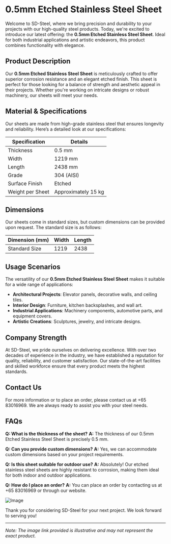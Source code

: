 # 0.5mm Etched Stainless Steel Sheet

Welcome to SD-Steel, where we bring precision and durability to your projects with our high-quality steel products. Today, we're excited to introduce our latest offering: the **0.5mm Etched Stainless Steel Sheet**. Ideal for both industrial applications and artistic endeavors, this product combines functionality with elegance.

## Product Description
Our **0.5mm Etched Stainless Steel Sheet** is meticulously crafted to offer superior corrosion resistance and an elegant etched finish. This sheet is perfect for those looking for a balance of strength and aesthetic appeal in their projects. Whether you're working on intricate designs or robust machinery, our sheets will meet your needs.

## Material & Specifications
Our sheets are made from high-grade stainless steel that ensures longevity and reliability. Here’s a detailed look at our specifications:

| Specification        | Details                 |
|----------------------|-------------------------|
| Thickness            | 0.5 mm                  |
| Width                | 1219 mm                 |
| Length               | 2438 mm                 |
| Grade                | 304 (AISI)              |
| Surface Finish       | Etched                  |
| Weight per Sheet     | Approximately 15 kg     |

## Dimensions
Our sheets come in standard sizes, but custom dimensions can be provided upon request. The standard size is as follows:

| Dimension (mm) | Width | Length |
|----------------|-------|--------|
| Standard Size  | 1219  | 2438   |

## Usage Scenarios
The versatility of our **0.5mm Etched Stainless Steel Sheet** makes it suitable for a wide range of applications:
- **Architectural Projects**: Elevator panels, decorative walls, and ceiling tiles.
- **Interior Design**: Furniture, kitchen backsplashes, and wall art.
- **Industrial Applications**: Machinery components, automotive parts, and equipment covers.
- **Artistic Creations**: Sculptures, jewelry, and intricate designs.

## Company Strength
At SD-Steel, we pride ourselves on delivering excellence. With over two decades of experience in the industry, we have established a reputation for quality, reliability, and customer satisfaction. Our state-of-the-art facilities and skilled workforce ensure that every product meets the highest standards.

## Contact Us
For more information or to place an order, please contact us at +65 83016969. We are always ready to assist you with your steel needs.

## FAQs
**Q: What is the thickness of the sheet?**
**A:** The thickness of our 0.5mm Etched Stainless Steel Sheet is precisely 0.5 mm.

**Q: Can you provide custom dimensions?**
**A:** Yes, we can accommodate custom dimensions based on your project requirements.

**Q: Is this sheet suitable for outdoor use?**
**A:** Absolutely! Our etched stainless steel sheets are highly resistant to corrosion, making them ideal for both indoor and outdoor applications.

**Q: How do I place an order?**
**A:** You can place an order by contacting us at +65 83016969 or through our website.

![Image](https://github.com/user-attachments/assets/2567258e-e124-4816-932d-1809bd27ef0b)

Thank you for considering SD-Steel for your next project. We look forward to serving you!

---

*Note: The image link provided is illustrative and may not represent the exact product.*
